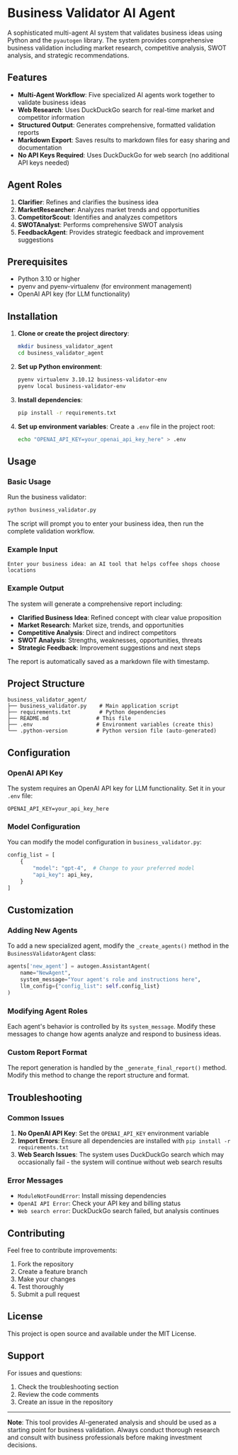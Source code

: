 # Business Validator AI Agent

A sophisticated multi-agent AI system that validates business ideas using Python and the `pyautogen` library. The system provides comprehensive business validation including market research, competitive analysis, SWOT analysis, and strategic recommendations.

## Features

- **Multi-Agent Workflow**: Five specialized AI agents work together to validate business ideas
- **Web Research**: Uses DuckDuckGo search for real-time market and competitor information
- **Structured Output**: Generates comprehensive, formatted validation reports
- **Markdown Export**: Saves results to markdown files for easy sharing and documentation
- **No API Keys Required**: Uses DuckDuckGo for web search (no additional API keys needed)

## Agent Roles

1. **Clarifier**: Refines and clarifies the business idea
2. **MarketResearcher**: Analyzes market trends and opportunities
3. **CompetitorScout**: Identifies and analyzes competitors
4. **SWOTAnalyst**: Performs comprehensive SWOT analysis
5. **FeedbackAgent**: Provides strategic feedback and improvement suggestions

## Prerequisites

- Python 3.10 or higher
- pyenv and pyenv-virtualenv (for environment management)
- OpenAI API key (for LLM functionality)

## Installation

1. **Clone or create the project directory**:

   ```bash
   mkdir business_validator_agent
   cd business_validator_agent
   ```

2. **Set up Python environment**:

   ```bash
   pyenv virtualenv 3.10.12 business-validator-env
   pyenv local business-validator-env
   ```

3. **Install dependencies**:

   ```bash
   pip install -r requirements.txt
   ```

4. **Set up environment variables**:
   Create a `.env` file in the project root:
   ```bash
   echo "OPENAI_API_KEY=your_openai_api_key_here" > .env
   ```

## Usage

### Basic Usage

Run the business validator:

```bash
python business_validator.py
```

The script will prompt you to enter your business idea, then run the complete validation workflow.

### Example Input

```
Enter your business idea: an AI tool that helps coffee shops choose locations
```

### Example Output

The system will generate a comprehensive report including:

- **Clarified Business Idea**: Refined concept with clear value proposition
- **Market Research**: Market size, trends, and opportunities
- **Competitive Analysis**: Direct and indirect competitors
- **SWOT Analysis**: Strengths, weaknesses, opportunities, threats
- **Strategic Feedback**: Improvement suggestions and next steps

The report is automatically saved as a markdown file with timestamp.

## Project Structure

```
business_validator_agent/
├── business_validator.py    # Main application script
├── requirements.txt         # Python dependencies
├── README.md               # This file
├── .env                    # Environment variables (create this)
└── .python-version         # Python version file (auto-generated)
```

## Configuration

### OpenAI API Key

The system requires an OpenAI API key for LLM functionality. Set it in your `.env` file:

```
OPENAI_API_KEY=your_api_key_here
```

### Model Configuration

You can modify the model configuration in `business_validator.py`:

```python
config_list = [
    {
        "model": "gpt-4",  # Change to your preferred model
        "api_key": api_key,
    }
]
```

## Customization

### Adding New Agents

To add a new specialized agent, modify the `_create_agents()` method in the `BusinessValidatorAgent` class:

```python
agents['new_agent'] = autogen.AssistantAgent(
    name="NewAgent",
    system_message="Your agent's role and instructions here",
    llm_config={"config_list": self.config_list}
)
```

### Modifying Agent Roles

Each agent's behavior is controlled by its `system_message`. Modify these messages to change how agents analyze and respond to business ideas.

### Custom Report Format

The report generation is handled by the `_generate_final_report()` method. Modify this method to change the report structure and format.

## Troubleshooting

### Common Issues

1. **No OpenAI API Key**: Set the `OPENAI_API_KEY` environment variable
2. **Import Errors**: Ensure all dependencies are installed with `pip install -r requirements.txt`
3. **Web Search Issues**: The system uses DuckDuckGo search which may occasionally fail - the system will continue without web search results

### Error Messages

- `ModuleNotFoundError`: Install missing dependencies
- `OpenAI API Error`: Check your API key and billing status
- `Web search error`: DuckDuckGo search failed, but analysis continues

## Contributing

Feel free to contribute improvements:

1. Fork the repository
2. Create a feature branch
3. Make your changes
4. Test thoroughly
5. Submit a pull request

## License

This project is open source and available under the MIT License.

## Support

For issues and questions:

1. Check the troubleshooting section
2. Review the code comments
3. Create an issue in the repository

---

**Note**: This tool provides AI-generated analysis and should be used as a starting point for business validation. Always conduct thorough research and consult with business professionals before making investment decisions.
